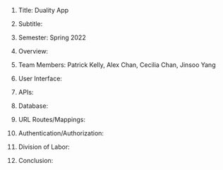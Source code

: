1. Title: Duality App

2. Subtitle:

3. Semester: Spring 2022

4. Overview:

5. Team Members: Patrick Kelly, Alex Chan, Cecilia Chan, Jinsoo Yang

6. User Interface:

7. APIs:

8. Database:

9. URL Routes/Mappings: 

10. Authentication/Authorization: 

11. Division of Labor:

12. Conclusion: 

